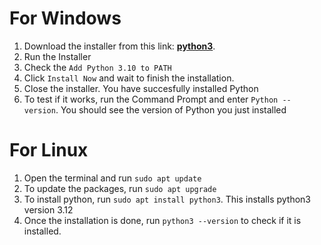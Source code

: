# For Windows

1. Download the installer from this link: [**python3**](https://www.python.org/downloads/release/python-340/).
2. Run the Installer
3. Check the `Add Python 3.10 to PATH`
4. Click `Install Now` and wait to finish the installation.
5. Close the installer. You have succesfully installed Python
6. To test if it works, run the Command Prompt and enter `Python --version`. You should see the version of Python you just installed

# For Linux
1. Open the terminal and run `sudo apt update`
2. To update the packages, run `sudo apt upgrade`
3. To install python, run `sudo apt install python3`. This installs python3 version 3.12
4. Once the installation is done, run `python3 --version` to check if it is installed.
